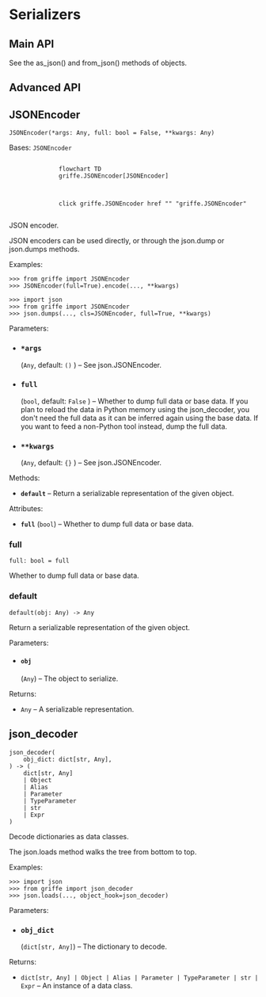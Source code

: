 # Serializers

## **Main API**

See the as_json() and from_json() methods of objects.

## **Advanced API**

## JSONEncoder

```
JSONEncoder(*args: Any, full: bool = False, **kwargs: Any)

```

Bases: `JSONEncoder`

```

              flowchart TD
              griffe.JSONEncoder[JSONEncoder]

              

              click griffe.JSONEncoder href "" "griffe.JSONEncoder"
            
```

JSON encoder.

JSON encoders can be used directly, or through the json.dump or json.dumps methods.

Examples:

```
>>> from griffe import JSONEncoder
>>> JSONEncoder(full=True).encode(..., **kwargs)

```

```
>>> import json
>>> from griffe import JSONEncoder
>>> json.dumps(..., cls=JSONEncoder, full=True, **kwargs)

```

Parameters:

- ### **`*args`**

  (`Any`, default: `()` ) – See json.JSONEncoder.

- ### **`full`**

  (`bool`, default: `False` ) – Whether to dump full data or base data. If you plan to reload the data in Python memory using the json_decoder, you don't need the full data as it can be inferred again using the base data. If you want to feed a non-Python tool instead, dump the full data.

- ### **`**kwargs`**

  (`Any`, default: `{}` ) – See json.JSONEncoder.

Methods:

- **`default`** – Return a serializable representation of the given object.

Attributes:

- **`full`** (`bool`) – Whether to dump full data or base data.

### full

```
full: bool = full

```

Whether to dump full data or base data.

### default

```
default(obj: Any) -> Any

```

Return a serializable representation of the given object.

Parameters:

- #### **`obj`**

  (`Any`) – The object to serialize.

Returns:

- `Any` – A serializable representation.

## json_decoder

```
json_decoder(
    obj_dict: dict[str, Any],
) -> (
    dict[str, Any]
    | Object
    | Alias
    | Parameter
    | TypeParameter
    | str
    | Expr
)

```

Decode dictionaries as data classes.

The json.loads method walks the tree from bottom to top.

Examples:

```
>>> import json
>>> from griffe import json_decoder
>>> json.loads(..., object_hook=json_decoder)

```

Parameters:

- ### **`obj_dict`**

  (`dict[str, Any]`) – The dictionary to decode.

Returns:

- `dict[str, Any] | Object | Alias | Parameter | TypeParameter | str | Expr` – An instance of a data class.
